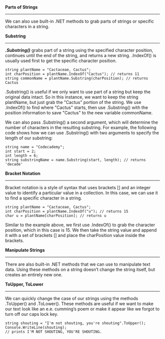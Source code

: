 **Parts of Strings**
***
We can also use built-in .NET methods to grab parts of strings or specific characters in a string.

**Substring**
****
***.Substring()*** grabs part of a string using the specified character position, continues until the end of the string, and returns a new string. .IndexOf() is usually used first to get the specific character position.
```
string plantName = "Cactaceae, Cactus"; 
int charPosition = plantName.IndexOf("Cactus"); // returns 11
string commonName = plantName.Substring(charPosition); // returns Cactus
```

.Substring() is useful if we only want to use part of a string but keep the original data intact. So in this instance, we want to keep the string plantName, but just grab the "Cactus" portion of the string. We use .IndexOf() to find where "Cactus" starts, then use .Substring() with the position information to save "Cactus" to the new variable commonName.

We can also pass .Substring() a second argument, which will determine the number of characters in the resulting substring. For example, the following code shows how we can use .Substring() with two arguments to specify the length of our substring:

```
string name = "Codecademy"; 
int start = 2;
int length = 6;
string substringName = name.Substring(start, length); // returns 'decade'
```

**Bracket Notation**
***
Bracket notation is a style of syntax that uses brackets [] and an integer value to identify a particular value in a collection. In this case, we can use it to find a specific character in a string.

```
string plantName = "Cactaceae, Cactus";
int charPosition = plantName.IndexOf("u"); // returns 15
char u = plantName[charPosition]; // returns u
```

Similar to the example above, we first use .IndexOf() to grab the character position, which in this case is 15. We then take the string value and append it with a set of brackets [] and place the charPosition value inside the brackets.

**Manipulate Strings**
****
There are also built-in .NET methods that we can use to manipulate text data. Using these methods on a string doesn’t change the string itself, but creates an entirely new one.

**ToUpper, ToLower**
***
We can quickly change the case of our strings using the methods .ToUpper() and .ToLower(). These methods are useful if we want to make our text look like an e.e. cumming’s poem or make it appear like we forgot to turn off our caps lock key.

```
string shouting = "I'm not shouting, you're shouting".ToUpper();
Console.WriteLine(shouting);
// prints I'M NOT SHOUTING, YOU'RE SHOUTING.
```
